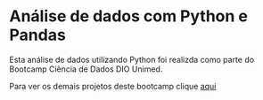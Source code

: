 # Análise de dados com Python e Pandas

Esta análise de dados utilizando Python foi realizda como parte do Bootcamp Ciência de Dados DIO Unimed.








Para ver os demais projetos deste bootcamp clique [aqui](https://github.com/VagnerF/BOOTCAMP-UNIMED-BH-CIENCIA-DE-DADOS)
